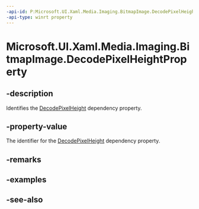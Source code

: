 ```yaml
---
-api-id: P:Microsoft.UI.Xaml.Media.Imaging.BitmapImage.DecodePixelHeightProperty
-api-type: winrt property
---
```


<!-- Property syntax
public Windows.UI.Xaml.DependencyProperty DecodePixelHeightProperty { get; }
-->

# Microsoft.UI.Xaml.Media.Imaging.BitmapImage.DecodePixelHeightProperty

## -description
Identifies the [DecodePixelHeight](bitmapimage_decodepixelheight.md) dependency property.

## -property-value
The identifier for the [DecodePixelHeight](bitmapimage_decodepixelheight.md) dependency property.

## -remarks

## -examples

## -see-also
